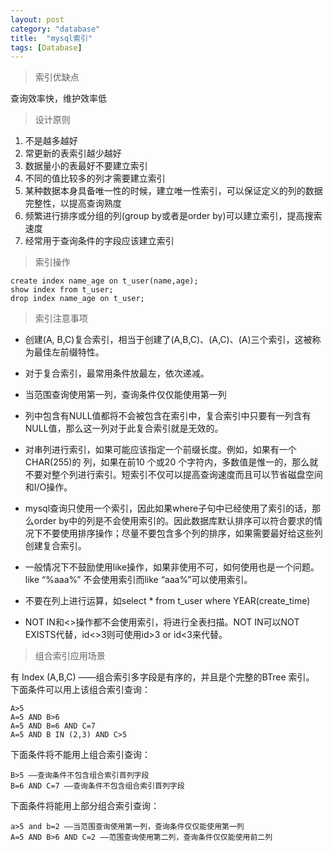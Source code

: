 ```yaml
---
layout: post
category: "database"
title:  "mysql索引"
tags: [Database]
---
```



> 索引优缺点  

查询效率快，维护效率低  


> 设计原则  

1. 不是越多越好  
1. 常更新的表索引越少越好  
1. 数据量小的表最好不要建立索引  
1. 不同的值比较多的列才需要建立索引  
1. 某种数据本身具备唯一性的时候，建立唯一性索引，可以保证定义的列的数据完整性，以提高查询熟度  
1. 频繁进行排序或分组的列(group by或者是order by)可以建立索引，提高搜索速度  
1. 经常用于查询条件的字段应该建立索引

<!-- more -->
> 索引操作  
	
	create index name_age on t_user(name,age);
	show index from t_user;
	drop index name_age on t_user;


> 索引注意事项  

- 创建(A, B,C)复合索引，相当于创建了(A,B,C)、(A,C)、(A)三个索引，这被称为最佳左前缀特性。  

- 对于复合索引，最常用条件放最左，依次递减。  

- 当范围查询使用第一列，查询条件仅仅能使用第一列

- 列中包含有NULL值都将不会被包含在索引中，复合索引中只要有一列含有NULL值，那么这一列对于此复合索引就是无效的。

- 对串列进行索引，如果可能应该指定一个前缀长度。例如，如果有一个CHAR(255)的 列，如果在前10 个或20 个字符内，多数值是惟一的，那么就不要对整个列进行索引。短索引不仅可以提高查询速度而且可以节省磁盘空间和I/O操作。  

- mysql查询只使用一个索引，因此如果where子句中已经使用了索引的话，那么order by中的列是不会使用索引的。因此数据库默认排序可以符合要求的情况下不要使用排序操作；尽量不要包含多个列的排序，如果需要最好给这些列创建复合索引。


- 一般情况下不鼓励使用like操作，如果非使用不可，如何使用也是一个问题。like “%aaa%” 不会使用索引而like “aaa%”可以使用索引。

- 不要在列上进行运算，如select * from t_user where YEAR(create_time)



- NOT IN和<>操作都不会使用索引，将进行全表扫描。NOT IN可以NOT EXISTS代替，id<>3则可使用id>3 or id<3来代替。


> 组合索引应用场景  

有 Index (A,B,C) ——组合索引多字段是有序的，并且是个完整的BTree 索引。   
下面条件可以用上该组合索引查询：  

	A>5 
	A=5 AND B>6 
	A=5 AND B=6 AND C=7 
	A=5 AND B IN (2,3) AND C>5 

下面条件将不能用上组合索引查询： 

	
	B>5 ——查询条件不包含组合索引首列字段 
	B=6 AND C=7 ——查询条件不包含组合索引首列字段  

下面条件将能用上部分组合索引查询： 

	a>5 and b=2 ——当范围查询使用第一列，查询条件仅仅能使用第一列 
	A=5 AND B>6 AND C=2 ——范围查询使用第二列，查询条件仅仅能使用前二列


